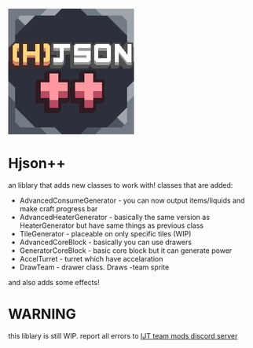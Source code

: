 ![image](assets/icon.png)

# Hjson++

an liblary that adds new classes to work with!
classes that are added:

- AdvancedConsumeGenerator - you can now output items/liquids and make craft progress bar
- AdvancedHeaterGenerator - basically the same version as HeaterGenerator but have same things as previous class
- TileGenerator - placeable on only specific tiles (WIP)
- AdvancedCoreBlock - basically you can use drawers
- GeneratorCoreBlock - basic core block but it can generate power
- AccelTurret - turret which have accelaration
- DrawTeam - drawer class. Draws -team sprite

and also adds some effects!

# WARNING
this liblary is still WIP. report all errors to [IJT team mods discord server](https://discord.gg/btUe3rhGuQ)